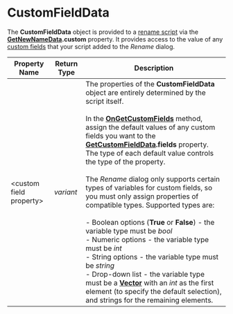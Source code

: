 # CustomFieldData

The **CustomFieldData** object is provided to a [rename script](/Manual/scripting/rename_scripts/RAEDME.md) via the **[GetNewNameData](getnewnamedata.md).custom** property. It provides access to the value of any [custom fields](/Manual/scripting/rename_scripts/custom_fields_in_the_rename_dialog.md) that your script added to the *Rename* dialog.  

| Property Name | Return Type | Description |
| --- | --- | --- |
| \<custom field property\> | *variant* | The properties of the **CustomFieldData** object are entirely determined by the script itself.<br /><br />In the **[OnGetCustomFields](../scripting_events/ongetcustomfields.md)** method, assign the default values of any custom fields you want to the **[GetCustomFieldData](getcustomfielddata.md).fields** property. The type of each default value controls the type of the property.<br /><br />The *Rename* dialog only supports certain types of variables for custom fields, so you must only assign properties of compatible types. Supported types are:<br /><br />- Boolean options (**True** or **False**) - the variable type must be *bool*<br />- Numeric options - the variable type must be *int*<br />- String options - the variable type must be *string*<br />- Drop-down list - the variable type must be a **[Vector](vector.md)** with an *int* as the first element (to specify the default selection), and strings for the remaining elements. |

